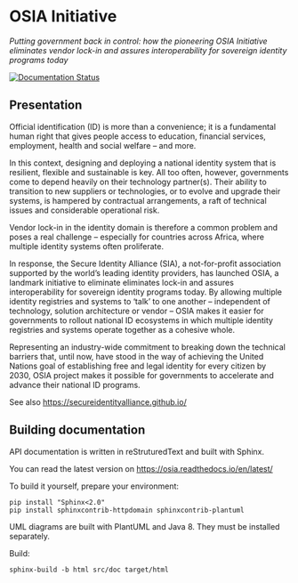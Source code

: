 # OSIA Initiative

_Putting government back in control: how the pioneering OSIA Initiative eliminates vendor lock-in and assures interoperability for sovereign identity programs today_

[![Documentation Status](https://readthedocs.org/projects/osia/badge/?version=latest)](https://osia.readthedocs.io/en/latest/?badge=latest)

## Presentation

Official identification (ID) is more than a convenience; it is a fundamental human right that gives people access to education, financial services, employment, health and social welfare – and more.

In this context, designing and deploying a national identity system that is resilient, flexible and sustainable is key. All too often, however, governments come to depend heavily on their technology partner(s). Their ability to transition to new suppliers or technologies, or to evolve and upgrade their systems, is hampered by contractual arrangements, a raft of technical issues and considerable operational risk.

Vendor lock-in in the identity domain is therefore a common problem and poses a real challenge – especially for countries across Africa, where multiple identity systems often proliferate.

In response, the Secure Identity Alliance (SIA), a not-for-profit association supported by the world’s leading identity providers, has launched OSIA, a landmark initiative to eliminate eliminates lock-in and assures interoperability for sovereign identity programs today. By allowing multiple identity registries and systems to ‘talk’ to one another – independent of technology, solution architecture or vendor – OSIA makes it easier for governments to rollout national ID ecosystems in which multiple identity registries and systems operate together as a cohesive whole.

Representing an industry-wide commitment to breaking down the technical barriers that, until now, have stood in the way of achieving the United Nations goal of establishing free and legal identity for every citizen by 2030, OSIA project makes it possible for governments to accelerate and advance their national ID programs.

See also https://secureidentityalliance.github.io/

## Building documentation

API documentation is written in reStruturedText and built with Sphinx.

You can read the latest version on https://osia.readthedocs.io/en/latest/

To build it yourself, prepare your environment:
```
pip install "Sphinx<2.0"
pip install sphinxcontrib-httpdomain sphinxcontrib-plantuml
```

UML diagrams are built with PlantUML and Java 8. They must be installed separately.

Build:
```
sphinx-build -b html src/doc target/html
```
